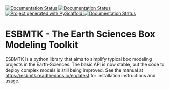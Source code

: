<a href="https://img.shields.io/pypi/v/esbmtk.svg">
<img alt="Documentation Status" src="https://pypi.org/project/esbmtk/" />
</a>

<a href="https://pypi.org/project/esbmtk/">
<img alt="Documentation Status" src="https://img.shields.io/pypi/v/esbmtk.svg"/>
</a>

<a href="https://img.shields.io/badge/-PyScaffold-005CA0?logo=pyscaffold">
<img alt="Project generated with PyScaffold" src="https://pyscaffold.org/" />
</a>

<a href="https://readthedocs.org/projects/esbmtk/badge/?version=latest">
<img alt="Documentation Status" src="https://esbmtk.readthedocs.io/en/latest/?badge=latest" />
</a>


# ESBMTK - The  Earth Sciences Box Modeling Toolkit

ESBMTK is a python library that aims to simplify typical box modeling
projects in the Earth-Sciences. The basic API is now stable, but the code to deploy complex models is still being improved. See the manual at <https://esbmtk.readthedocs.io/en/latest> for installation instructions and usage.


